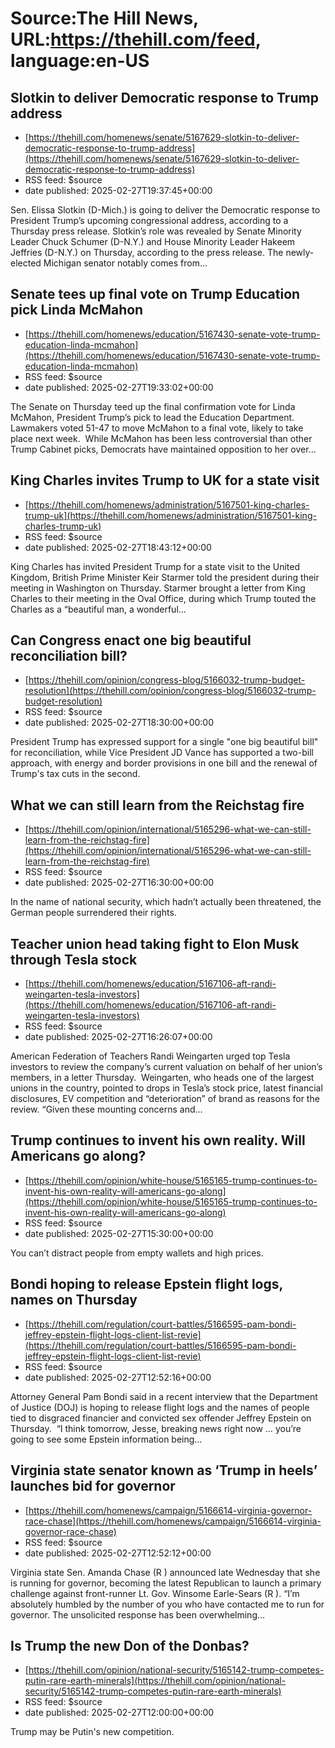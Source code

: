 # Source:The Hill News, URL:https://thehill.com/feed, language:en-US

## Slotkin to deliver Democratic response to Trump address
 - [https://thehill.com/homenews/senate/5167629-slotkin-to-deliver-democratic-response-to-trump-address](https://thehill.com/homenews/senate/5167629-slotkin-to-deliver-democratic-response-to-trump-address)
 - RSS feed: $source
 - date published: 2025-02-27T19:37:45+00:00

Sen. Elissa Slotkin (D-Mich.) is going to deliver the Democratic response to President Trump’s upcoming congressional address, according to a Thursday press release. Slotkin’s role was revealed by Senate Minority Leader Chuck Schumer (D-N.Y.) and House Minority Leader Hakeem Jeffries (D-N.Y.) on Thursday, according to the press release. The newly-elected Michigan senator notably comes from&#8230;

## Senate tees up final vote on Trump Education pick Linda McMahon
 - [https://thehill.com/homenews/education/5167430-senate-vote-trump-education-linda-mcmahon](https://thehill.com/homenews/education/5167430-senate-vote-trump-education-linda-mcmahon)
 - RSS feed: $source
 - date published: 2025-02-27T19:33:02+00:00

The Senate on Thursday teed up the final confirmation vote for Linda McMahon, President Trump’s pick to lead the Education Department. Lawmakers voted 51-47 to move McMahon to a final vote, likely to take place next week.  While McMahon has been less controversial than other Trump Cabinet picks, Democrats have maintained opposition to her over&#8230;

## King Charles invites Trump to UK for a state visit
 - [https://thehill.com/homenews/administration/5167501-king-charles-trump-uk](https://thehill.com/homenews/administration/5167501-king-charles-trump-uk)
 - RSS feed: $source
 - date published: 2025-02-27T18:43:12+00:00

King Charles has invited President Trump for a state visit to the United Kingdom, British Prime Minister Keir Starmer told the president during their meeting in Washington on Thursday. Starmer brought a letter from King Charles to their meeting in the Oval Office, during which Trump touted the Charles as a “beautiful man, a wonderful&#8230;

## Can Congress enact one big beautiful reconciliation bill?
 - [https://thehill.com/opinion/congress-blog/5166032-trump-budget-resolution](https://thehill.com/opinion/congress-blog/5166032-trump-budget-resolution)
 - RSS feed: $source
 - date published: 2025-02-27T18:30:00+00:00

President Trump has expressed support for a single "one big beautiful bill" for reconciliation, while Vice President JD Vance has supported a two-bill approach, with energy and border provisions in one bill and the renewal of Trump's tax cuts in the second.

## What we can still learn from the Reichstag fire
 - [https://thehill.com/opinion/international/5165296-what-we-can-still-learn-from-the-reichstag-fire](https://thehill.com/opinion/international/5165296-what-we-can-still-learn-from-the-reichstag-fire)
 - RSS feed: $source
 - date published: 2025-02-27T16:30:00+00:00

In the name of national security, which hadn’t actually been threatened, the German people surrendered their rights.

## Teacher union head taking fight to Elon Musk through Tesla stock
 - [https://thehill.com/homenews/education/5167106-aft-randi-weingarten-tesla-investors](https://thehill.com/homenews/education/5167106-aft-randi-weingarten-tesla-investors)
 - RSS feed: $source
 - date published: 2025-02-27T16:26:07+00:00

American Federation of Teachers Randi Weingarten urged top Tesla investors to review the company&#8217;s current valuation on behalf of her union&#8217;s members, in a letter Thursday.  Weingarten, who heads one of the largest unions in the country, pointed to drops in Tesla’s stock price, latest financial disclosures, EV competition and “deterioration” of brand as reasons for the review. “Given these mounting concerns and&#8230;

## Trump continues to invent his own reality. Will Americans go along?
 - [https://thehill.com/opinion/white-house/5165165-trump-continues-to-invent-his-own-reality-will-americans-go-along](https://thehill.com/opinion/white-house/5165165-trump-continues-to-invent-his-own-reality-will-americans-go-along)
 - RSS feed: $source
 - date published: 2025-02-27T15:30:00+00:00

You can’t distract people from empty wallets and high prices.

## Bondi hoping to release Epstein flight logs, names on Thursday
 - [https://thehill.com/regulation/court-battles/5166595-pam-bondi-jeffrey-epstein-flight-logs-client-list-revie](https://thehill.com/regulation/court-battles/5166595-pam-bondi-jeffrey-epstein-flight-logs-client-list-revie)
 - RSS feed: $source
 - date published: 2025-02-27T12:52:16+00:00

Attorney General Pam Bondi said in a recent interview that the Department of Justice (DOJ) is hoping to release flight logs and the names of people tied to disgraced financier and convicted sex offender Jeffrey Epstein on Thursday.  &#8220;I think tomorrow, Jesse, breaking news right now &#8230; you&#8217;re going to see some Epstein information being&#8230;

## Virginia state senator known as ‘Trump in heels’ launches bid for governor
 - [https://thehill.com/homenews/campaign/5166614-virginia-governor-race-chase](https://thehill.com/homenews/campaign/5166614-virginia-governor-race-chase)
 - RSS feed: $source
 - date published: 2025-02-27T12:52:12+00:00

Virginia state Sen. Amanda Chase (R ) announced late Wednesday that she is running for governor, becoming the latest Republican to launch a primary challenge against front-runner Lt. Gov. Winsome Earle-Sears (R ). “I&#8217;m absolutely humbled by the number of you who have contacted me to run for governor. The unsolicited response has been overwhelming&#8230;

## Is Trump the new Don of the Donbas?
 - [https://thehill.com/opinion/national-security/5165142-trump-competes-putin-rare-earth-minerals](https://thehill.com/opinion/national-security/5165142-trump-competes-putin-rare-earth-minerals)
 - RSS feed: $source
 - date published: 2025-02-27T12:00:00+00:00

Trump may be Putin's new competition.


